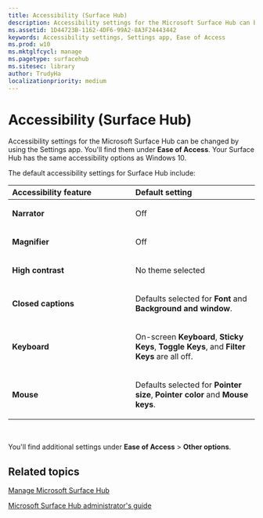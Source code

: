 ```yaml
---
title: Accessibility (Surface Hub)
description: Accessibility settings for the Microsoft Surface Hub can be changed by using the Settings app. You'll find them under Ease of Access. Your Surface Hub has the same accessibility options as Windows 10.
ms.assetid: 1D44723B-1162-4DF6-99A2-8A3F24443442
keywords: Accessibility settings, Settings app, Ease of Access
ms.prod: w10
ms.mktglfcycl: manage
ms.pagetype: surfacehub
ms.sitesec: library
author: TrudyHa
localizationpriority: medium
---
```


# Accessibility (Surface Hub)


Accessibility settings for the Microsoft Surface Hub can be changed by using the Settings app. You'll find them under **Ease of Access**. Your Surface Hub has the same accessibility options as Windows 10.

The default accessibility settings for Surface Hub include:

<table>
<colgroup>
<col width="50%" />
<col width="50%" />
</colgroup>
<thead>
<tr class="header">
<th align="left">Accessibility feature</th>
<th align="left">Default setting</th>
</tr>
</thead>
<tbody>
<tr class="odd">
<td align="left"><p><strong>Narrator</strong></p></td>
<td align="left"><p>Off</p></td>
</tr>
<tr class="even">
<td align="left"><p><strong>Magnifier</strong></p></td>
<td align="left"><p>Off</p></td>
</tr>
<tr class="odd">
<td align="left"><p><strong>High contrast</strong></p></td>
<td align="left"><p>No theme selected</p></td>
</tr>
<tr class="even">
<td align="left"><p><strong>Closed captions</strong></p></td>
<td align="left"><p>Defaults selected for <strong>Font</strong> and <strong>Background and window</strong>.</p></td>
</tr>
<tr class="odd">
<td align="left"><p><strong>Keyboard</strong></p></td>
<td align="left"><p>On-screen <strong>Keyboard</strong>, <strong>Sticky Keys</strong>, <strong>Toggle Keys</strong>, and <strong>Filter Keys</strong> are all off.</p></td>
</tr>
<tr class="even">
<td align="left"><p><strong>Mouse</strong></p></td>
<td align="left"><p>Defaults selected for <strong>Pointer size</strong>, <strong>Pointer color</strong> and <strong>Mouse keys</strong>.</p></td>
</tr>
</tbody>
</table>

 

You'll find additional settings under **Ease of Access** &gt; **Other options**.

## Related topics


[Manage Microsoft Surface Hub](manage-surface-hub.md)

[Microsoft Surface Hub administrator's guide](surface-hub-administrators-guide.md)

 

 






